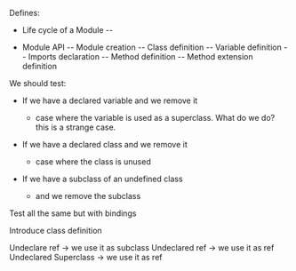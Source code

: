 Defines:

- Life cycle of a Module
-- 

- Module API
-- Module creation 
-- Class definition
-- Variable definition
-- Imports declaration
-- Method definition 
-- Method extension definition 

We should test:

 - If we have a declared variable and we remove it
     - case where the variable is used as a superclass. What do we do? this is a strange case.

- If we have a declared class and we remove it
     - case where the class is unused

- If we have a subclass of an undefined class
   - and we remove the subclass

Test all the same but with bindings

Introduce class definition

Undeclare ref  -> we use it as subclass
Undeclared ref -> we use it as ref
Undeclared Superclass -> we use it as ref

